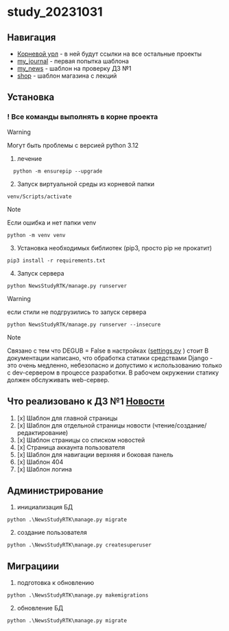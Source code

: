 # study_20231031

Навигация
-----------
- [Корневой урл](http://127.0.0.1:8000/) - в ней будут ссылки на все остальные проекты
- [my_journal](http://127.0.0.1:8000/my_journal/) - первая попытка шаблона
- [my_news](http://127.0.0.1:8000/my_news/) - шаблон на проверку ДЗ №1
- [shop](http://127.0.0.1:8000/my_news/) - шаблон магазина с лекций

  
Установка 
------------
### ! Все команды выполнять в корне проекта

> [!WARNING]
> Могут быть проблемы с версией python 3.12
1) лечение
```
  python -m ensurepip --upgrade
```

2) Запуск виртуальной среды из корневой папки
```
venv/Scripts/activate
```
> [!NOTE]
> Если ошибка и нет папки venv
```
python -m venv venv
```
3) Установка необходимых библиотек (pip3, просто pip не прокатит)
```
pip3 install -r requirements.txt
```

4) Запуск сервера
```
python NewsStudyRTK/manage.py runserver
```
> [!WARNING]
>  если стили не подгрузились то запуск сервера
```
python NewsStudyRTK/manage.py runserver --insecure
```
> [!NOTE]
> Связано с тем что DEGUB = False в настройках ([settings.py](NewsStudyRTK/NewsStudyRTK/settings.py) ) стоит 
> В документации написано, что обработка статики средствами Django - это очень медленно, небезопасно и допустимо к использованию только с dev-сервером в процессе разработки. В рабочем окружении статику должен обслуживать web-сервер.


Что реализовано к ДЗ №1 [Новости](http://127.0.0.1:8000/my_news/)
------------
1) [x] Шаблон для главной страницы
2) [x] Шаблон для отдельной страницы новости (чтение/создание/редактирование)
3) [x] Шаблон страницы со списком новостей
4) [x] Страница аккаунта пользователя
5) [x] Шаблон для навигации верхняя и боковая панель
6) [x] Шаблон 404
7) [x] Шаблон логина


## Администрирование
1) инициализация БД
```
python .\NewsStudyRTK\manage.py migrate
```
2) создание пользователя
```
python .\NewsStudyRTK\manage.py createsuperuser
```

## Миграциии
1) подготовка к обновлению
```
python .\NewsStudyRTK\manage.py makemigrations
```
2) обновление БД
```
python .\NewsStudyRTK\manage.py migrate
```
